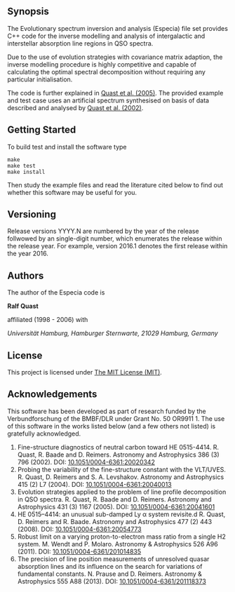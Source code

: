## Synopsis

The Evolutionary spectrum inversion and analysis (Especia) file set provides
C++ code for the inverse modelling and analysis of intergalactic and interstellar
absorption line regions in QSO spectra.

Due to the use of evolution strategies with covariance matrix adaption, the inverse
modelling procedure is highly competitive and capable of calculating the optimal
spectral decomposition without requiring any particular initialisation.

The code is further explained in
[Quast et al. (2005)](http://dx.doi.org/10.1051/0004-6361:20041601).
The provided example and test case uses an artificial spectrum synthesised on basis
of data described and analysed by
[Quast et al. (2002)](http://dx.doi.org/10.1051/0004-6361:20020342).

## Getting Started

To build test and install the software type

    make
    make test
    make install

Then study the example files and read the literature cited below to find out whether
this software may be useful for you.

## Versioning

Release versions YYYY.N are numbered by the year of the release follwowed by an
single-digit number, which enumerates the release within the release year. For
example, version 2016.1 denotes the first release within the year 2016.

## Authors

The author of the Especia code is 

**Ralf Quast**

affiliated (1998 - 2006) with

*Universität Hamburg, Hamburger Sternwarte, 21029 Hamburg, Germany*

## License

This project is licensed under [The MIT License (MIT)](http://opensource.org/licenses/MIT).

## Acknowledgements

This software has been developed as part of research funded by the Verbundforschung of the BMBF/DLR
under Grant No. 50 OR9911 1. The use of this software in the works listed below (and a few others
not listed) is gratefully acknowledged.

1. Fine-structure diagnostics of neutral carbon toward  HE 0515-4414.
   R. Quast, R. Baade and D. Reimers.
   Astronomy and Astrophysics 386 (3) 796 (2002).
   DOI: [10.1051/0004-6361:20020342](http://dx.doi.org/10.1051/0004-6361:20020342)
2. Probing the variability of the fine-structure constant with the VLT/UVES.
   R. Quast, D. Reimers and S. A. Levshakov.
   Astronomy and Astrophysics 415 (2) L7 (2004).
   DOI: [10.1051/0004-6361:20040013](http://dx.doi.org/10.1051/0004-6361:20040013)
3. Evolution strategies applied to the problem of line profile decomposition in QSO spectra.
   R. Quast, R. Baade and D. Reimers.
   Astronomy and Astrophysics 431 (3) 1167 (2005).
   DOI: [10.1051/0004-6361:20041601](http://dx.doi.org/10.1051/0004-6361:20041601)
4. HE 0515–4414: an unusual sub-damped Ly α system revisite.d
   R. Quast, D. Reimers and R. Baade.
   Astronomy and Astrophysics 477 (2) 443 (2008).
   DOI: [10.1051/0004-6361:20054773](http://dx.doi.org/10.1051/0004-6361:20054773)
5. Robust limit on a varying proton-to-electron mass ratio from a single H2 system.
   M. Wendt and P. Molaro.
   Astronomy & Astrophysics 526 A96 (2011).
   DOI: [10.1051/0004-6361/201014835](http://dx.doi.org/10.1051/0004-6361/201014835)
6. The precision of line position measurements of unresolved quasar absorption lines and its influence on the search for variations of fundamental constants.
   N. Prause and D. Reimers.
   Astronomy & Astrophysics 555 A88 (2013).
   DOI: [10.1051/0004-6361/201118373](http://dx.doi.org/10.1051/0004-6361/201118373)
